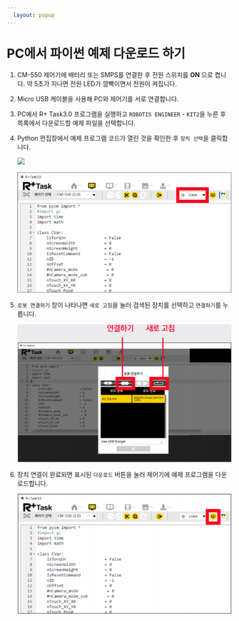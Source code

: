 ```yaml
---
  layout: popup
---
```


# PC에서 파이썬 예제 다운로드 하기

1. CM-550 제어기에 배터리 또는 SMPS를 연결한 후 전원 스위치를 **ON** 으로 켭니다. 약 5초가 지나면 전원 LED가 깜빡이면서 전원이 켜집니다.

2. Micro USB 케이블을 사용해 PC와 제어기를 서로 연결합니다.

3. PC에서 R+ Task3.0 프로그램을 실행하고 `ROBOTIS ENGINEER` - `KIT2`을 누른 후 목록에서 다운로드할 예제 파일을 선택합니다.

4. Python 편집창에서 예제 프로그램 코드가 열린 것을 확인한 후 `장치 선택`을 클릭합니다.

    ![](/assets/images/edu/engineer/kit2/tsk3_python_code_download_01_kr.png)  

    ![](/assets/images/edu/engineer/kit2/tsk3_python_code_download_02_kr.png)  

5. `로봇 연결하기` 창이 나타나면 `새로 고침`을 눌러 검색된 장치를 선택하고 `연결하기`를 누릅니다.
  
    ![](/assets/images/edu/engineer/kit2/tsk3_python_code_download_03_kr.png) 

6. 장치 연결이 완료되면 표시된 `다운로드` 버튼을 눌러 제어기에 예제 프로그램을 다운로드합니다.

    ![](/assets/images/edu/engineer/kit2/tsk3_python_code_download_04_kr.png)
